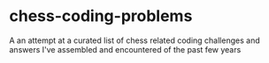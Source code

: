 # chess-coding-problems
A an attempt at a curated list of chess related coding challenges and answers I've assembled and encountered of the past few years
